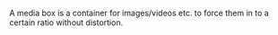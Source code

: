 A media box is a container for images/videos etc. to force them in to a certain ratio without distortion.
